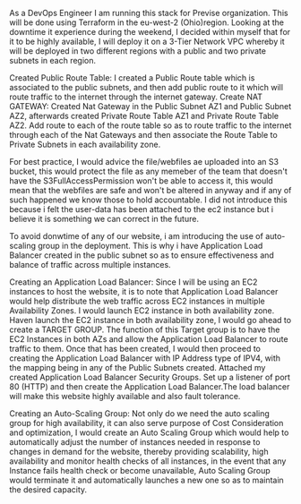 
As a DevOps Engineer I am running this stack for Previse organization. This will be done using Terraform in the eu-west-2 (Ohio)region. Looking at the downtime it experience during the weekend, I decided within myself that for it to be highly available, I will deploy it on a 3-Tier Network VPC whereby it will be deployed in two different regions with a public and two private subnets in each region.

Created Public Route Table: I created a Public Route table which is associated to the public subnets, and then add 
public route to it which will route traffic to the internet through the internet gateway.
Create NAT GATEWAY: Created Nat Gateway in the Public Subnet AZ1 and Public Subnet AZ2, afterwards created 
Private Route Table AZ1 and Private Route Table AZ2. Add route to each of the route table so as to route traffic to 
the internet through each of the Nat Gateways and then associate the Route Table to Private Subnets in each 
availability zone.

For best practice, I would advice the file/webfiles ae uploaded into an S3 bucket, this would protect the file as any memeber of the team that doesn't have the S3FullAccessPermission won't be able to access it, this would mean that the webfiles are safe and won't be altered in anyway and if any of such happened we know those to hold accountable. I did not introduce this because i felt the user-data has been attached to the ec2 instance but i believe it is something we can correct in the future.

To avoid donwtime of any of our website, i am introducing the use of auto-scaling group in the deployment. This is why i have Application Load Balancer created in the public subnet so as to ensure effectiveness and balance of traffic across multiple instances. 

Creating an Application Load Balancer: Since I will be using an EC2 instances to host the website, it is to note that 
Application Load Balancer would help distribute the web traffic across EC2 instances in multiple Availability Zones. I would launch EC2 instance in both availability zone. Haven launch the EC2 instance in both availability zone, I would go ahead to create a TARGET GROUP. The function of this Target group is to have the EC2 Instances in both AZs and allow the Application Load Balancer to route traffic to them. Once that has been created, I would then proceed to 
creating the Application Load Balancer with IP Address type of IPV4, with the mapping being in any of the Public 
Subnets created. Attached my created Application Load Balancer Security Groups. Set up a listener of port 80 (HTTP) and then create the Application Load Balancer.The load balancer will make this website highly available and also fault tolerance.

Creating an Auto-Scaling Group: Not only do we need the auto scaling group for high availability, it can also serve purpose of Cost Consideration and optimization, I would create an Auto Scaling Group which would help to automatically adjust the number of instances needed in response to changes in demand for the website, thereby providing scalability, high availability and monitor health checks of all instances, in the event that any Instance fails health check or become unavailable, Auto Scaling Group would terminate it and automatically launches a new one so as to maintain the desired capacity.

